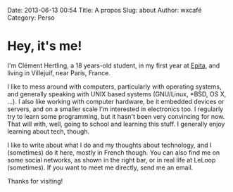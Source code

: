 Date: 2013-06-13 00:54
Title: A propos
Slug: about
Author: wxcafé
Category: Perso

Hey, it's me!
=================

I'm Clément Hertling, a 18 years-old student, in my first year at [Epita](http://epita.fr),
and living in Villejuif, near Paris, France.

I like to mess around with computers, particularly with operating systems, and
generally speaking with UNIX based systems (GNU/Linux, \*BSD, OS X, ...).
I also like working with computer hardware, be it embedded devices or servers, 
and on a smaller scale I'm interested in electronics too. I regularly try to 
learn some programming, but it hasn't been very convincing for now. That will
with, well, going to school and learning this stuff.
I generally enjoy learning about tech, though.

I like to write about what I do and my thoughts about technology, and I
(sometimes) do it here, mostly in French though.
You can also find me on some social networks, as shown in the right bar, or in 
real life at LeLoop (sometimes). If you want to meet me directly, send me an 
email.

Thanks for visiting!
